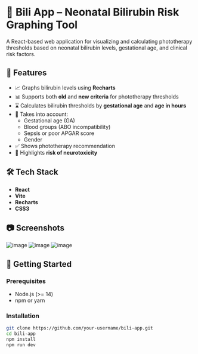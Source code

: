 # 👶 Bili App – Neonatal Bilirubin Risk Graphing Tool

A React-based web application for visualizing and calculating phototherapy thresholds based on neonatal bilirubin levels, gestational age, and clinical risk factors.

## 🚀 Features

- 📈 Graphs bilirubin levels using **Recharts**
- 📊 Supports both **old** and **new criteria** for phototherapy thresholds
- ⌛ Calculates bilirubin thresholds by **gestational age** and **age in hours**
- 🧬 Takes into account:
  - Gestational age (GA)
  - Blood groups (ABO incompatibility)
  - Sepsis or poor APGAR score
  - Gender
- ✅ Shows phototherapy recommendation
- 🧠 Highlights **risk of neurotoxicity**

## 🛠 Tech Stack

- **React**
- **Vite**
- **Recharts**
- **CSS3**

## 📷 Screenshots

![image](https://github.com/user-attachments/assets/f2522571-1e6d-46a8-aebe-b748b101e66e)
![image](https://github.com/user-attachments/assets/4877a097-40d5-420d-891b-d81965290a04)
![image](https://github.com/user-attachments/assets/bbfd70d7-f18b-47d5-9891-94488d2e180d)




## 🔧 Getting Started

### Prerequisites

- Node.js (>= 14)
- npm or yarn

### Installation

```bash
git clone https://github.com/your-username/bili-app.git
cd bili-app
npm install
npm run dev

